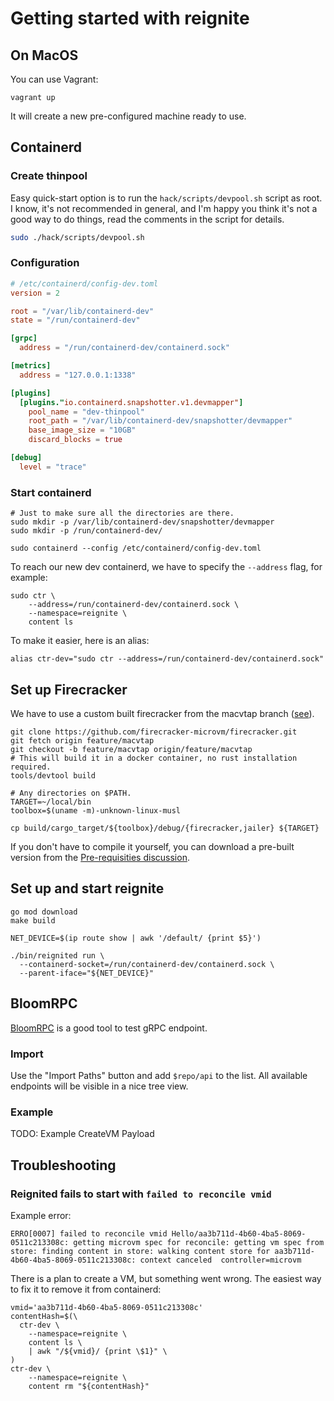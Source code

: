 # Getting started with reignite

## On MacOS

You can use Vagrant:

```
vagrant up
```

It will create a new pre-configured machine ready to use.

## Containerd

### Create thinpool

Easy quick-start option is to run the `hack/scripts/devpool.sh` script as root.
I know, it's not recommended in general, and I'm happy you think it's not a good
way to do things, read the comments in the script for details.

```bash
sudo ./hack/scripts/devpool.sh
```

### Configuration

```toml
# /etc/containerd/config-dev.toml
version = 2

root = "/var/lib/containerd-dev"
state = "/run/containerd-dev"

[grpc]
  address = "/run/containerd-dev/containerd.sock"

[metrics]
  address = "127.0.0.1:1338"

[plugins]
  [plugins."io.containerd.snapshotter.v1.devmapper"]
    pool_name = "dev-thinpool"
    root_path = "/var/lib/containerd-dev/snapshotter/devmapper"
    base_image_size = "10GB"
    discard_blocks = true

[debug]
  level = "trace"
```

### Start containerd

```
# Just to make sure all the directories are there.
sudo mkdir -p /var/lib/containerd-dev/snapshotter/devmapper
sudo mkdir -p /run/containerd-dev/

sudo containerd --config /etc/containerd/config-dev.toml
```

To reach our new dev containerd, we have to specify the `--address` flag,
for example:

```
sudo ctr \
    --address=/run/containerd-dev/containerd.sock \
    --namespace=reignite \
    content ls
```

To make it easier, here is an alias:

```
alias ctr-dev="sudo ctr --address=/run/containerd-dev/containerd.sock"
```

## Set up Firecracker

We have to use a custom built firecracker from the macvtap branch
([see][discussion-107]).

```
git clone https://github.com/firecracker-microvm/firecracker.git
git fetch origin feature/macvtap
git checkout -b feature/macvtap origin/feature/macvtap
# This will build it in a docker container, no rust installation required.
tools/devtool build

# Any directories on $PATH.
TARGET=~/local/bin
toolbox=$(uname -m)-unknown-linux-musl

cp build/cargo_target/${toolbox}/debug/{firecracker,jailer} ${TARGET}
```

If you don't have to compile it yourself, you can download a pre-built version
from the [Pre-requisities discussion][discussion-107].

[discussion-107]: https://github.com/weaveworks/reignite/discussions/107

## Set up and start reignite

```
go mod download
make build

NET_DEVICE=$(ip route show | awk '/default/ {print $5}')

./bin/reignited run \
  --containerd-socket=/run/containerd-dev/containerd.sock \
  --parent-iface="${NET_DEVICE}"
```

## BloomRPC

[BloomRPC][bloomrpc] is a good tool to test gRPC endpoint.

### Import

Use the "Import Paths" button and add `$repo/api` to the list. All available
endpoints will be visible in a nice tree view.

### Example

TODO: Example CreateVM Payload

[bloomrpc]: https://github.com/uw-labs/bloomrpc

## Troubleshooting

### Reignited fails to start with `failed to reconcile vmid`

Example error:

```
ERRO[0007] failed to reconcile vmid Hello/aa3b711d-4b60-4ba5-8069-0511c213308c: getting microvm spec for reconcile: getting vm spec from store: finding content in store: walking content store for aa3b711d-4b60-4ba5-8069-0511c213308c: context canceled  controller=microvm
```

There is a plan to create a VM, but something went wrong. The easiest way to
fix it to remove it from containerd:

```
vmid='aa3b711d-4b60-4ba5-8069-0511c213308c'
contentHash=$(\
  ctr-dev \
    --namespace=reignite \
    content ls \
    | awk "/${vmid}/ {print \$1}" \
)
ctr-dev \
    --namespace=reignite \
    content rm "${contentHash}"
```
